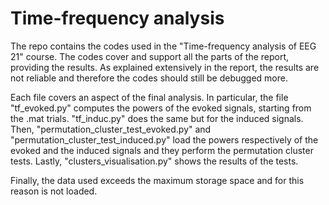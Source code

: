 # Time-frequency analysis
The repo contains the codes used in the "Time-frequency analysis of EEG 21" course.
The codes cover and support all the parts of the report, providing the results.
As explained extensively in the report, the results are not reliable and therefore the codes should still be debugged more.

Each file covers an aspect of the final analysis.
In particular, the file "tf_evoked.py" computes the powers of the evoked signals, starting from the .mat trials.
"tf_induc.py" does the same but for the induced signals.
Then, "permutation_cluster_test_evoked.py" and "permutation_cluster_test_induced.py" load the powers respectively of the evoked and the induced signals
and they perform the permutation cluster tests.
Lastly, "clusters_visualisation.py" shows the results of the tests.

Finally, the data used exceeds the maximum storage space and for this reason is not loaded.
